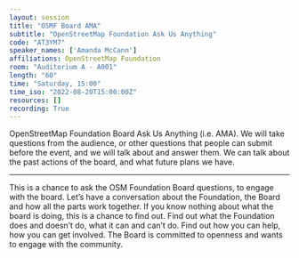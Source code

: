 ```yaml
---
layout: session
title: "OSMF Board AMA"
subtitle: "OpenStreetMap Foundation Ask Us Anything"
code: "AT3YM7"
speaker_names: ['Amanda McCann']
affiliations: OpenStreetMap Foundation
room: "Auditorium A - A001"
length: "60"
time: "Saturday, 15:00"
time_iso: "2022-08-20T15:00:00Z"
resources: []
recording: True
---
```


OpenStreetMap Foundation Board Ask Us Anything (i.e. AMA). We will take questions from the audience, or other questions that people can submit before the event, and we will talk about and answer them. We can talk about the past actions of the board, and what future plans we have.

<hr>

This is a chance to ask the OSM Foundation Board questions, to engage with the board. Let’s have a conversation about the Foundation, the Board and how all the parts work together. If you know nothing about what the board is doing, this is a chance to find out. Find out what the Foundation does and doesn’t do, what it can and can’t do. Find out how you can help, how you can get involved. The Board is committed to openness and wants to engage with the community.

